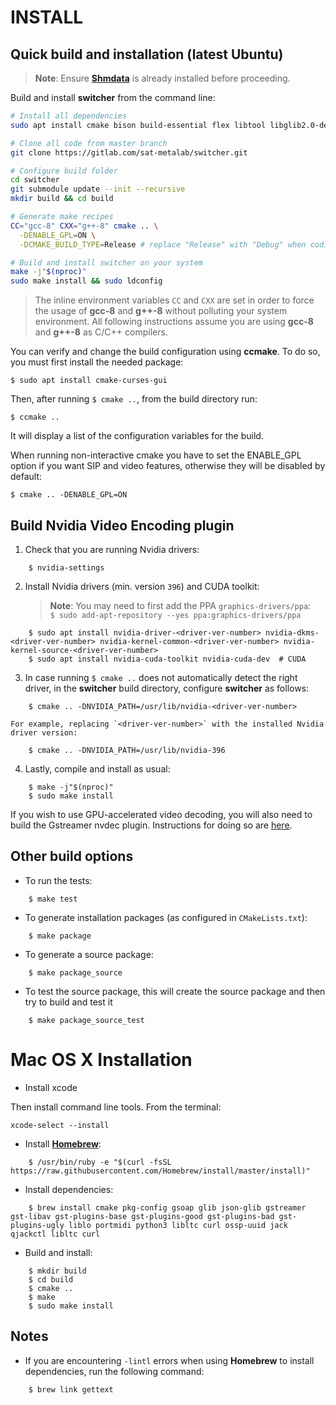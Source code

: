 INSTALL   
=======

## Quick build and installation (latest Ubuntu)

> **Note**: Ensure **[Shmdata](https://gitlab.com/sat-metalab/shmdata)** is already installed before proceeding.

Build and install **switcher** from the command line:

```bash
# Install all dependencies
sudo apt install cmake bison build-essential flex libtool libglib2.0-dev libgstreamer1.0-dev libgstreamer-plugins-base1.0-dev libjson-glib-dev libcgsi-gsoap-dev gstreamer1.0-libav gstreamer1.0-plugins-bad gstreamer1.0-plugins-base gstreamer1.0-plugins-good gstreamer1.0-plugins-ugly liblo-dev linux-libc-dev libpulse-dev libportmidi-dev libjack-jackd2-dev jackd libvncserver-dev uuid-dev libssl-dev swh-plugins  libgl1-mesa-dev libglu1-mesa-dev freeglut3-dev mesa-common-dev libltc-dev libcurl4-gnutls-dev gsoap wah-plugins libxrandr-dev libxinerama-dev libxcursor-dev libsamplerate0-dev python3-dev gcc-8 g++-8

# Clone all code from master branch
git clone https://gitlab.com/sat-metalab/switcher.git

# Configure build folder
cd switcher
git submodule update --init --recursive
mkdir build && cd build

# Generate make recipes
CC="gcc-8" CXX="g++-8" cmake .. \
  -DENABLE_GPL=ON \
  -DCMAKE_BUILD_TYPE=Release # replace "Release" with "Debug" when coding

# Build and install switcher on your system
make -j"$(nproc)"
sudo make install && sudo ldconfig
```

> The inline environment variables `CC` and `CXX` are set in order to force the usage of **gcc-8** and **g++-8** without polluting your system environment. All following instructions assume you are using **gcc-8** and **g++-8** as C/C++ compilers.

You can verify and change the build configuration using **ccmake**. To do so, you must first install the needed package:
    
```
$ sudo apt install cmake-curses-gui
```

Then, after running `$ cmake ..`, from the build directory run:

```
$ ccmake ..
```
    
It will display a list of the configuration variables for the build.

When running non-interactive cmake you have to set the ENABLE\_GPL option if you want SIP and video features, otherwise they will be disabled by default:
```
$ cmake .. -DENABLE_GPL=ON
```

## Build Nvidia Video Encoding plugin

1. Check that you are running Nvidia drivers:

```
    $ nvidia-settings
```

2. Install Nvidia drivers (min. version `396`) and CUDA toolkit:

    > **Note**: You may need to first add the PPA `graphics-drivers/ppa`:  
    > `$ sudo add-apt-repository --yes ppa:graphics-drivers/ppa`

```
    $ sudo apt install nvidia-driver-<driver-ver-number> nvidia-dkms-<driver-ver-number> nvidia-kernel-common-<driver-ver-number> nvidia-kernel-source-<driver-ver-number>
    $ sudo apt install nvidia-cuda-toolkit nvidia-cuda-dev  # CUDA
```

3. In case running `$ cmake ..` does not automatically detect the right driver, in the **switcher** build directory, configure **switcher** as follows:

```
    $ cmake .. -DNVIDIA_PATH=/usr/lib/nvidia-<driver-ver-number>
```

    For example, replacing `<driver-ver-number>` with the installed Nvidia driver version:

```
    $ cmake .. -DNVIDIA_PATH=/usr/lib/nvidia-396
```

4. Lastly, compile and install as usual:

```
    $ make -j"$(nproc)"
    $ sudo make install
```

If you wish to use GPU-accelerated video decoding, you will also need to build the Gstreamer nvdec plugin. Instructions for doing so are [here](doc/using-nvdec-gstreamer-plugins.md).

## Other build options

* To run the tests:

```
    $ make test
```

* To generate installation packages (as configured in `CMakeLists.txt`):

```
    $ make package
```

* To generate a source package:

```
    $ make package_source
```

* To test the source package, this will create the source package and then try to build and test it

```
    $ make package_source_test
```

# Mac OS X Installation

* Install xcode

Then install command line tools. From the terminal:
```
xcode-select --install
```

* Install **[Homebrew](https://github.com/Homebrew/brew)**:

```
    $ /usr/bin/ruby -e "$(curl -fsSL https://raw.githubusercontent.com/Homebrew/install/master/install)"
```

* Install dependencies:

```
    $ brew install cmake pkg-config gsoap glib json-glib gstreamer gst-libav gst-plugins-base gst-plugins-good gst-plugins-bad gst-plugins-ugly liblo portmidi python3 libltc curl ossp-uuid jack qjackctl libltc curl 
```

* Build and install:

```
    $ mkdir build
    $ cd build
    $ cmake ..
    $ make
    $ sudo make install
```

## Notes

* If you are encountering `-lintl` errors when using **Homebrew** to install dependencies, run the following command:

```
    $ brew link gettext
```
